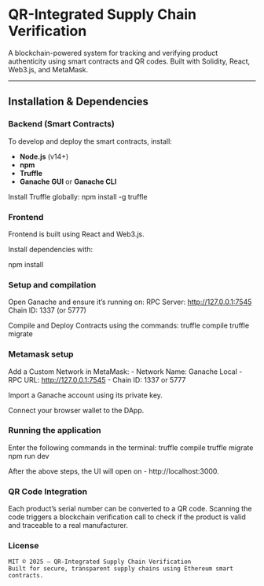 # QR-Integrated Supply Chain Verification

A blockchain-powered system for tracking and verifying product authenticity using smart contracts and QR codes. Built with Solidity, React, Web3.js, and MetaMask.

---

## Installation & Dependencies

### Backend (Smart Contracts)

To develop and deploy the smart contracts, install:

- **Node.js** (v14+)
- **npm**
- **Truffle**
- **Ganache GUI** or **Ganache CLI**

Install Truffle globally:
npm install -g truffle


### Frontend

Frontend is built using React and Web3.js.

Install dependencies with:

npm install

### Setup and compilation

Open Ganache and ensure it’s running on:
    RPC Server: http://127.0.0.1:7545
    Chain ID: 1337 (or 5777)

Compile and Deploy Contracts using the commands:
    truffle compile
    truffle migrate

### Metamask setup

Add a Custom Network in MetaMask:
	- Network Name: Ganache Local
	- RPC URL: http://127.0.0.1:7545
	- Chain ID: 1337 or 5777

Import a Ganache account using its private key.

Connect your browser wallet to the DApp.


### Running the application

Enter the following commands in the terminal:
    truffle compile
    truffle migrate
    npm run dev


After the above steps, the UI will open on - http://localhost:3000. 

### QR Code Integration

Each product’s serial number can be converted to a QR code. Scanning the code triggers a blockchain verification call to check if the product is valid and traceable to a real manufacturer.

### License
    MIT © 2025 – QR-Integrated Supply Chain Verification
    Built for secure, transparent supply chains using Ethereum smart contracts.


